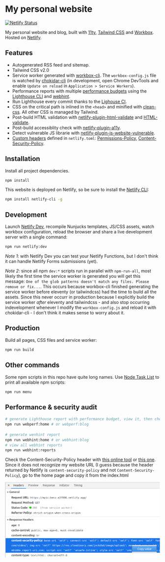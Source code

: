 # My personal website

[![Netlify Status](https://api.netlify.com/api/v1/badges/0842fe55-a9cb-484a-82d0-6a5c08b62d62/deploy-status)](https://app.netlify.com/sites/epic-benz-a3f006/deploys)

My personal website and blog, built with [11ty](https://www.11ty.dev/), [Tailwind CSS](https://tailwindcss.com/) and [Workbox](https://github.com/googlechrome/workbox). Hosted on [Netlify](https://www.netlify.com/).

## Features

- Autogenerated RSS feed and sitemap.
- Tailwind CSS v2.0
- Service worker generated with [workbox-cli](https://developers.google.com/web/tools/workbox/modules/workbox-cli). The `workbox-config.js` file is watched by [chokidar-cli](https://github.com/kimmobrunfeldt/chokidar-cli) (in development, open Chrome DevTools and enable `Update on reload` in `Application > Service Workers`).
- Performance reports with multiple [performance budgets](https://www.afasterweb.com/2020/01/28/performance-budgets-with-lighthouse/) using the [Lighthouse CLI](https://github.com/GoogleChrome/lighthouse#using-the-node-cli) and [webhint](https://github.com/webhintio/hint).
- Run Lighthouse every commit thanks to the [Lighouse CI](https://github.com/GoogleChrome/lighthouse-ci).
- CSS on the critical path is inlined in the `<head>` and minified with [clean-css](https://www.11ty.dev/docs/quicktips/inline-css/). All other CSS is managed by Tailwind.
- Post-build HTML validation with [netlify-plugin-html-validate](https://github.com/oliverroick/netlify-plugin-html-validate) and [HTML-validate](https://html-validate.org/usage/index.html).
- Post-build accessiblity check with [netlify-plugin-a11y](https://github.com/netlify-labs/netlify-plugin-a11y).
- Detect vulnerable JS librarie with [netlify-plugin-is-website-vulnerable](https://github.com/erezrokah/netlify-plugin-is-website-vulnerable).
- [Custom headers](https://docs.netlify.com/routing/headers/#custom-headers) defined in `netlify.toml`: [Permissions-Policy](https://scotthelme.co.uk/goodbye-feature-policy-and-hello-permissions-policy/), [Content-Security-Policy](https://developer.mozilla.org/en-US/docs/Web/HTTP/CSP).

## Installation

Install all project dependencies.

```sh
npm install
```

This website is deployed on Netlify, so be sure to install the [Netlify CLI](https://cli.netlify.com/):

```sh
npm install netlify-cli -g
```

## Development

Launch [Netlify Dev](https://docs.netlify.com/cli/get-started/#netlify-dev), recompile Nunjucks templates, JS/CSS assets, watch workbox configuration, reload the browser and share a live development server with a single command:

```sh
npm run netlify:dev
```

*Note 1*: with Netlify Dev you can test your Netlify Functions, but I don't think it can handle Netlify Forms submissions (yet).

*Note 2*: since all npm `dev:*` scripts run in parallel with `npm-run-all`, most likely the first time the service worker is generated you will get this message: `One of the glob patterns doesn't match any files. Please remove or fix...`. This occurs because workbox-cli finished generating the service worker before eleventy (or tailwindcss) had the time to build all the assets. Since this never occurr in production because I explicitly build the service worker *after* eleventy and tailwindcss - and also stop occurring indevelopment whenever I modify the `workbox-config.js` and reload it with chokidar-cli - I don't think it makes sense to worry about it.

## Production

Build all pages, CSS files and service worker:

```sh
npm run build
```

## Other commands

Some npm scripts in this repo have quite long names. Use [Node Task List](https://github.com/ruyadorno/ntl) to print all available npm scripts:

```sh
npm run menu
```

## Performance & security audit

```sh
# generate Lighthouse report with performance budget, view it, then check HTTP security headers
npm run webperf:home # or webperf:blog

# generate wenhint report
npm run webhint:home # or webhint:blog
# view all webhint reports
npm run webhint:reports
```

Check the Content-Security-Policy header with [this online tool](https://cspscanner.com/) or [this one](https://csp-evaluator.withgoogle.com/). Since it does not recognize my website URL (I guess because the header returned by Netlify is `content-security-policy` and not `Content-Security-Policy`), go to the home page and copy it from the index.html

![Copy CSP from Chrome DevTools](./csp.png "Copy CSP from Chrome DevTools")
